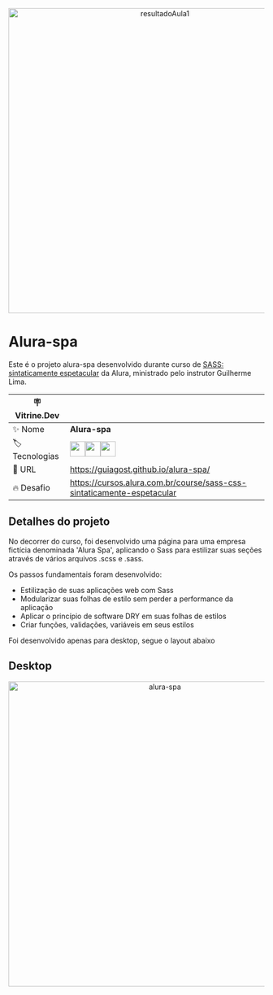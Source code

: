 <p align="center"><img width="600"  alt="resultadoAula1" src="https://github.com/GuiAgost/alura-spa/assets/76624588/36cced6e-f193-43c8-9031-784437ac1383"></p>

# Alura-spa

Este é o projeto alura-spa desenvolvido durante curso de [SASS: sintaticamente espetacular](https://cursos.alura.com.br/course/sass-css-sintaticamente-espetacular) da Alura, ministrado pelo instrutor Guilherme Lima.

| :placard: Vitrine.Dev |     |
| -------------  | --- |
| :sparkles: Nome        | **Alura-spa**
| :label: Tecnologias |  <img src="https://cdn.jsdelivr.net/gh/devicons/devicon/icons/html5/html5-plain-wordmark.svg" width="30" hedight="30"/><img src="https://cdn.jsdelivr.net/gh/devicons/devicon/icons/css3/css3-plain-wordmark.svg" width="30" hedight="30"/><img src="https://cdn.jsdelivr.net/gh/devicons/devicon/icons/sass/sass-original.svg" width="30" hedight="30"/>          
| :rocket: URL         | https://guiagost.github.io/alura-spa/
| :fire: Desafio     | https://cursos.alura.com.br/course/sass-css-sintaticamente-espetacular

## Detalhes do projeto

No decorrer do curso, foi desenvolvido uma página para uma empresa fictícia denominada 'Alura Spa', aplicando o Sass para estilizar suas seções através de vários arquivos .scss e .sass.

Os passos fundamentais foram desenvolvido:

* Estilização de suas aplicações web com Sass
* Modularizar suas folhas de estilo sem perder a performance da aplicação
* Aplicar o princípio de software DRY em suas folhas de estilos
* Criar funções, validações, variáveis em seus estilos

Foi desenvolvido apenas para desktop, segue o layout abaixo

## Desktop

<p align="center"><img width="600"  alt="alura-spa" src="https://github.com/GuiAgost/alura-spa/assets/76624588/147d16c7-22c8-4f4d-890b-181ba812be36#vitrinedev"></p>

